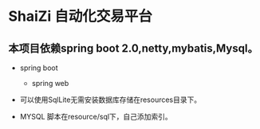 # ShaiZi 自动化交易平台

## 本项目依赖spring boot 2.0,netty,mybatis,Mysql。

- spring boot
    - spring web

- 可以使用SqlLite无需安装数据库存储在resources目录下。

- MYSQL 脚本在resource/sql下，自己添加索引。

